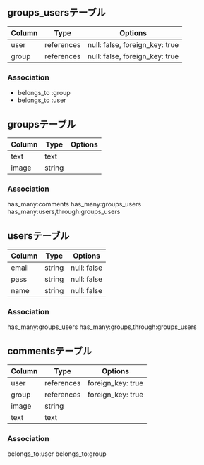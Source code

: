 ## groups_usersテーブル

|Column|Type|Options|
|------|----|-------|
|user|references|null: false, foreign_key: true|
|group|references|null: false, foreign_key: true|

### Association
- belongs_to :group
- belongs_to :user

## groupsテーブル

|Column|Type|Options|
|------|----|-------|
|text |text|
|image|string|

### Association
has_many:comments
has_many:groups_users
has_many:users,through:groups_users


## usersテーブル

|Column|Type|Options|
|------|----|-------|
|email|string|null: false|
|pass|string|null: false|
|name|string|null: false|

### Association
has_many:groups_users
has_many:groups,through:groups_users


## commentsテーブル
|Column|Type|Options|
|------|----|-------|
|user|references|foreign_key: true|
|group|references|foreign_key: true|
|image|string|
|text|text|

### Association
belongs_to:user
belongs_to:group